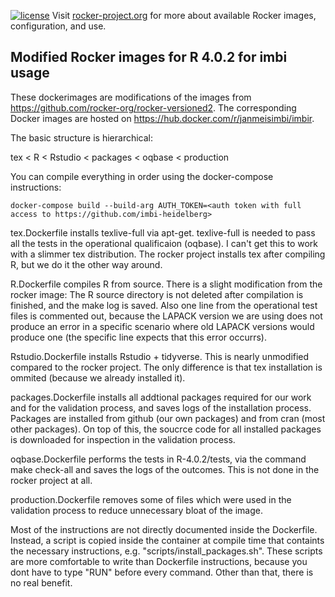 [![license](https://img.shields.io/badge/license-GPLv2-blue.svg)](https://opensource.org/licenses/GPL-2.0)
Visit [rocker-project.org](https://rocker-project.org) for more about available Rocker images, configuration, and use. 


## Modified Rocker images for R 4.0.2 for imbi usage

These dockerimages are modifications of the images from https://github.com/rocker-org/rocker-versioned2.
The corresponding Docker images are hosted on https://hub.docker.com/r/janmeisimbi/imbir.

The basic structure is hierarchical:


tex < R < Rstudio < packages < oqbase < production

You can compile everything in order using the docker-compose instructions:

``` docker
docker-compose build --build-arg AUTH_TOKEN=<auth token with full access to https://github.com/imbi-heidelberg>
```


tex.Dockerfile installs texlive-full via apt-get. texlive-full is needed to pass all the tests in the operational qualificaion (oqbase). I can't get this to work with a slimmer tex distribution. The rocker project installs tex after compiling R, but we do it the other way around.


R.Dockerfile compiles R from source. There is a slight modification from the rocker image: The R source directory is not deleted after compilation is finished, and the make log is saved. Also one line from the operational test files is commented out, because the LAPACK version we are using does not produce an error in a specific scenario where old LAPACK versions would produce one (the specific line expects that this error occurrs).

Rstudio.Dockerfile installs Rstudio + tidyverse. This is nearly unmodified compared to the rocker project. The only difference is that tex installation is ommited (because we already installed it).

packages.Dockerfile installs all addtional packages required for our work and for the validation process, and saves logs of the installation process. Packages are installed from github (our own packages) and from cran (most other packages). On top of this, the soucrce code for all installed packages is downloaded for inspection in the validation process.

oqbase.Dockerfile performs the tests in R-4.0.2/tests, via the command make check-all and saves the logs of the outcomes. This is not done in the rocker project at all.

production.Dockerfile removes some of files which were used in the validation process to reduce unnecessary bloat of the image.

Most of the instructions are not directly documented inside the Dockerfile. Instead, a script is copied inside the container at compile time that containts the necessary instructions, e.g. "scripts/install_packages.sh". These scripts are more comfortable to write than Dockerfile instructions, because you dont have to type "RUN" before every command. Other than that, there is no real benefit.





